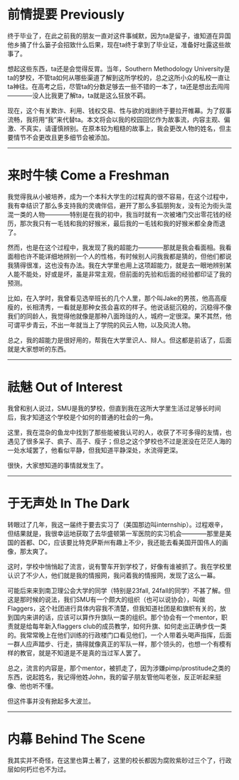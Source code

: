 # 前情提要 Previously
终于毕业了，在此之前我的朋友一直对这件事缄默，因为ta是留子，谁知道在异国他乡捅了什么篓子会招致什么后果，现在ta终于拿到了毕业证，准备好吐露这些故事了。

想起这些东西，ta还是会觉得反胃。当年，Southern Methodology University是ta的梦校，不管ta如何从哪些渠道了解到这所学校的，总之这所小众的私校一直让ta神往。在高考之后，尽管ta的分数足够去一些不错的一本了，ta还是想出去闯闯————没人比我更了解ta，ta就是这么狂放不羁。

现在，这个有关欺诈、利用、钱权交易、性与欲的戏剧终于要拉开帷幕。为了叙事流畅，我将用“我”来代替ta。本文将会以我的校园回忆作为故事流，内容主观、偏激、不真实，请谨慎辨别。在原本较为粗糙的故事上，我会更改人物的姓名，但主要情节不会更改且更多细节会被添加。

---

# 来时牛犊 Come a Freshman

我觉得我从小被培养，成为一个本科大学生的过程真的很不容易，在这个过程中，我有幸结识了那么多支持我的灵魂伴侣，避开了那么多狐朋狗友，没有沦为街头混混一类的人物————特别是在我的初中，我当时就有一次被堵门交出零花钱的经历，那次我只有一毛钱和我的好猴米，最后我的一毛钱和我的好猴米都全身而退了。

然而，也是在这个过程中，我发现了我的超能力————那就是我会看面相。我看面相也许不能详细地辨别一个人的性格，有时候别人问我我都是猜的，但他们都说我猜得很准，这也没有办法。我在大学里也用上这项超能力，就是去一眼地辨别某人能不能处，好或是坏，虽是非常主观，但前面的先验和后面的经验都印证了我的预测。

比如，在入学时，我曾看见选举班长的几个人里，那个叫Jake的男孩，他高高瘦瘦的，长相清秀，一看就是那种女孩会喜欢的样子。他说话挺沉稳的，沉稳得不像我们的同龄人，我觉得他就像是那种八面玲珑的人，城府一定很深。果不其然，他可谓平步青云，不出一年就当上了学院的风云人物，以及风流人物。

总之，我的超能力是很好用的，帮我在大学里识人、辩人。但这都是前话了，后面就是大家想听的东西。

---

# 祛魅 Out of Interest
我曾和别人说过，SMU是我的梦校，但直到我在这所大学里生活过足够长时间后，我才知道这个学校是个如何的普通的社会的一角。

这里，我在混杂的鱼龙中找到了那些能被我认可的人，收获了不可多得的友情，也遇见了很多呆子、疯子、高子、瘦子；但总之这个梦校也不过是泯没在茫茫人海的一处水域罢了，他看似平静，但我知道平静深处，水流得更深。

很快，大家想知道的事情就发生了。

---

# 于无声处 In The Dark

转眼过了几年，我这一届终于要去实习了（美国那边叫internship）。过程艰辛，但结果就是，我很幸运地获取了去华盛顿第一军医院的实习机会————那里是美国的首都、DC，应该要比特克萨斯州有趣上不少，我还能去看美国开国伟人的画像，那太爽了。

这时，学校中悄悄起了流言，说有警车开到学校了，好像有谁被抓了。我在学校里认识了不少人，他们就是我的情报网，我问着我的情报网，发现了这么一幕。

可能后来来到南卫理公会大学的同学（特别是23fall, 24fall的同学）不甚了解。但这是那时候的说法，我们SMU有一个颇大的组织（也可以说协会），叫做Flaggers，这个社团进行具体内容我不清楚，但我知道社团是和旗帜有关的，放到国内来讲的话，应该可以算作升旗队一类的组织。那个协会有一个mentor，职责就是给每年新入flaggers club的成员教学，如何升旗、如何走出正确步伐一类的。我常常晚上在他们训练的行政楼门口看见他们，一个人带着头喝声指挥，后面一群人应声踏步、行走，搞得就像真正的军队一样，那个领头的，也想一个有模有样的教官，就是不知道是不是真的当过军人罢了。

总之，流言的内容是，那个mentor，被抓走了，因为涉嫌pimp/prostitude之类的东西，说起姓名，我记得他姓John，我的留子朋友管他叫老张，反正听起来挺像、他也听不懂。

但这件事并没有掀起多大波兰。

---
# 内幕 Behind The Scene

我其实并不奇怪，在这里也算土著了，这里的校长都因为腐败紫砂过三个了，行政层如何朽烂也不为过。